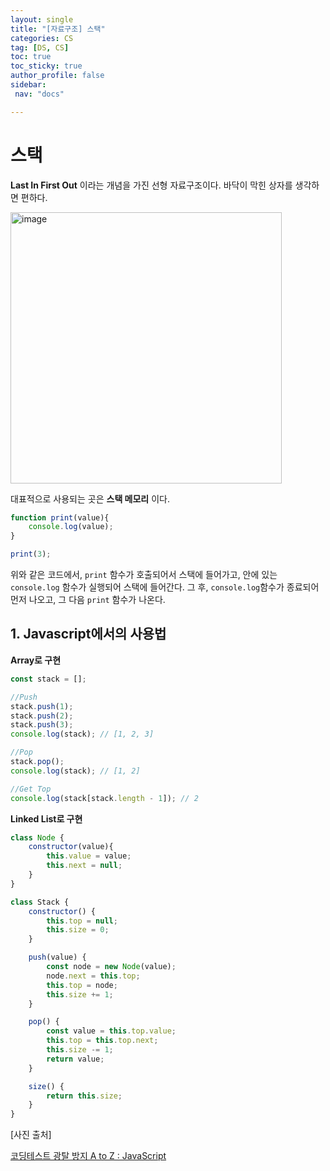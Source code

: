 ```yaml
---
layout: single
title: "[자료구조] 스택"
categories: CS
tag: [DS, CS]
toc: true
toc_sticky: true
author_profile: false
sidebar:
 nav: "docs"

---
```


# 스택

**Last In First Out** 이라는 개념을 가진 선형 자료구조이다. 바닥이 막힌 상자를 생각하면 편하다.

<img width="434" alt="image" src="https://user-images.githubusercontent.com/83194164/226091677-3c93f856-559e-4227-b641-82cc321d80cd.png">

대표적으로 사용되는 곳은 **스택 메모리** 이다. 

```js
function print(value){
    console.log(value);
}

print(3);
```

위와 같은 코드에서, `print` 함수가 호출되어서 스택에 들어가고, 안에 있는 `console.log` 함수가 실행되어 스택에 들어간다. 그 후, `console.log`함수가 종료되어 먼저 나오고, 그 다음 `print` 함수가 나온다.

## 1. Javascript에서의 사용법

**Array로 구현**

```js
const stack = [];

//Push
stack.push(1);
stack.push(2);
stack.push(3);
console.log(stack); // [1, 2, 3]

//Pop
stack.pop();
console.log(stack); // [1, 2]

//Get Top
console.log(stack[stack.length - 1]); // 2
```

**Linked List로 구현**

```js
class Node {
    constructor(value){
        this.value = value;
        this.next = null;
    }
}

class Stack {
    constructor() {
        this.top = null;
        this.size = 0;
    }

    push(value) {
        const node = new Node(value);
        node.next = this.top;
        this.top = node;
        this.size += 1;
    }

    pop() {
        const value = this.top.value;
        this.top = this.top.next;
        this.size -= 1;
        return value;
    }

    size() {
        return this.size;
    }
}
```

[사진 출처]

[코딩테스트 광탈 방지 A to Z : JavaScript](https://school.programmers.co.kr/learn/courses/13213/13213-%EC%BD%94%EB%94%A9%ED%85%8C%EC%8A%A4%ED%8A%B8-%EA%B4%91%ED%83%88-%EB%B0%A9%EC%A7%80-a-to-z-javascript)
